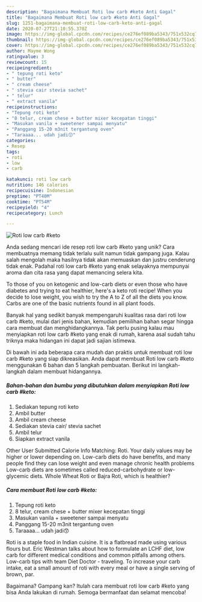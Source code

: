 ```yaml
---
description: "Bagaimana Membuat Roti low carb #keto Anti Gagal"
title: "Bagaimana Membuat Roti low carb #keto Anti Gagal"
slug: 1251-bagaimana-membuat-roti-low-carb-keto-anti-gagal
date: 2020-07-27T21:10:55.370Z
image: https://img-global.cpcdn.com/recipes/ce276ef089ba5343/751x532cq70/roti-low-carb-keto-foto-resep-utama.jpg
thumbnail: https://img-global.cpcdn.com/recipes/ce276ef089ba5343/751x532cq70/roti-low-carb-keto-foto-resep-utama.jpg
cover: https://img-global.cpcdn.com/recipes/ce276ef089ba5343/751x532cq70/roti-low-carb-keto-foto-resep-utama.jpg
author: Mayme Wong
ratingvalue: 3
reviewcount: 15
recipeingredient:
- " tepung roti keto"
- " butter"
- " cream cheese"
- " stevia cair stevia sachet"
- " telur"
- " extract vanila"
recipeinstructions:
- "Tepung roti keto"
- "8 telur, cream chese + butter mixer kecepatan tinggi"
- "Masukan vanila + sweetener sampai menyatu"
- "Panggang 15-20 m3nit tergantung oven"
- "Taraaaa... udah jadi😙"
categories:
- Resep
tags:
- roti
- low
- carb

katakunci: roti low carb 
nutrition: 146 calories
recipecuisine: Indonesian
preptime: "PT40M"
cooktime: "PT54M"
recipeyield: "4"
recipecategory: Lunch

---
```



![Roti low carb #keto](https://img-global.cpcdn.com/recipes/ce276ef089ba5343/751x532cq70/roti-low-carb-keto-foto-resep-utama.jpg)

Anda sedang mencari ide resep roti low carb #keto yang unik? Cara membuatnya memang tidak terlalu sulit namun tidak gampang juga. Kalau salah mengolah maka hasilnya tidak akan memuaskan dan justru cenderung tidak enak. Padahal roti low carb #keto yang enak selayaknya mempunyai aroma dan cita rasa yang dapat memancing selera kita.

To those of you on ketogenic and low-carb diets or even those who have diabetes and trying to eat healthier, here&#39;s a keto roti recipe! When you decide to lose weight, you wish to try the A to Z of all the diets you know. Carbs are one of the basic nutrients found in all plant foods.

Banyak hal yang sedikit banyak mempengaruhi kualitas rasa dari roti low carb #keto, mulai dari jenis bahan, kemudian pemilihan bahan segar hingga cara membuat dan menghidangkannya. Tak perlu pusing kalau mau menyiapkan roti low carb #keto yang enak di rumah, karena asal sudah tahu triknya maka hidangan ini dapat jadi sajian istimewa.


Di bawah ini ada beberapa cara mudah dan praktis untuk membuat roti low carb #keto yang siap dikreasikan. Anda dapat membuat Roti low carb #keto menggunakan 6 bahan dan 5 langkah pembuatan. Berikut ini langkah-langkah dalam membuat hidangannya.

<!--inarticleads1-->

##### Bahan-bahan dan bumbu yang dibutuhkan dalam menyiapkan Roti low carb #keto:

1. Sediakan  tepung roti keto
1. Ambil  butter
1. Ambil  cream cheese
1. Sediakan  stevia cair/ stevia sachet
1. Ambil  telur
1. Siapkan  extract vanila


Other User Submitted Calorie Info Matching: Roti. Your daily values may be higher or lower depending on. Low-carb diets do have benefits, and many people find they can lose weight and even manage chronic health problems Low-carb diets are sometimes called reduced-carbohydrate or low-glycemic diets. Whole Wheat Roti or Bajra Roti, which is healthier? 

<!--inarticleads2-->

##### Cara membuat Roti low carb #keto:

1. Tepung roti keto
1. 8 telur, cream chese + butter mixer kecepatan tinggi
1. Masukan vanila + sweetener sampai menyatu
1. Panggang 15-20 m3nit tergantung oven
1. Taraaaa... udah jadi😙


Roti is a staple food in Indian cuisine. It is a flatbread made using various flours but. Eric Westman talks about how to formulate an LCHF diet, low carb for different medical conditions and common pitfalls among others. Low-carb tips with team Diet Doctor - traveling. To increase your carb intake, eat a small amount of roti with every meal or have a single serving of brown, par. 

Bagaimana? Gampang kan? Itulah cara membuat roti low carb #keto yang bisa Anda lakukan di rumah. Semoga bermanfaat dan selamat mencoba!
